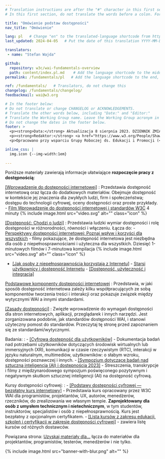 ```yaml
---
# Translation instructions are after the "#" character in this first section. They are comments that do not show up in the web page. You do not need to translate the instructions after #.
# In this first section, do not translate the words before a colon. For example, do not translate "title:". Do translate the text after "title:".

title: "Omówienie podstaw dostępności"
nav_title: "Omówienie" 

lang: pl   # Change "en" to the translated-language shortcode from https://www.iana.org/assignments/language-subtag-registry/language-subtag-registry
last_updated: 2024-04-05   # Put the date of this translation YYYY-MM-DD (with month in the middle)

translators:
 - name: "Stefan Wajda" 

github:
  repository: w3c/wai-fundamentals-overview
  path: content/index.pl.md    # Add the language shortcode to the middle of the filename, for example: content/index.fr.md
permalink: /fundamentals/pl   # Add the language shortcode to the end, with no slash at end, for example: /fundamentals/fr

ref: /fundamentals/   # Translators, do not change this
changelog: /fundamentals/changelog/
feedbackmail: wai@w3.org

# In the footer below:
# Do not translate or change CHANGELOG or ACKNOWLEDGEMENTS.
# Translate the other words below, including "Date:" and "Editor:"
# Translate the Working Group name. Leave the Working Group acronym in English.
# Do not change the dates in the footer below.
footer: >
  <p><strong>Data:</strong> Aktualizacja 8 sierpnia 2023. DZIENNIK ZMIAN.</p>
  <p><strong>Redaktor:</strong> <a href="https://www.w3.org/People/Shawn/">Shawn Lawton Henry</a>.</p>
  <p>Opracowano przy wsparciu Grupy Roboczej ds. Edukacji i Promocji (<a href="http://www.w3.org/WAI/EO/">EOWG</a>).</p>

inline_css: |
  img.icon {--img-width:1em}
  
---
```


Poniższe materiały zawierają informacje ułatwiające **rozpoczęcie pracy z dostępnością**:

[[Wprowadzenie do dostępności internetowej]](/fundamentals/accessibility-intro/)
:   Przedstawia dostępność internetową oraz łącza do dodatkowych materiałów. Obejmuje dostępność w kontekście jej znaczenia dla zwykłych ludzi, firm i społeczeństwa; dostępu do technologii cyfrowej, oceny dostępności oraz proste przykłady.
    -   [Film Wprowadzenie do dostępności internetowej i standardów W3C](/videos/standards-and-benefits/) 4 minuty {% include image.html src="video.svg" alt="" class="icon" %}

[[Dostępność: Chodzi o ludzi]](/people/)
:   Przedstawia ludzki wymiar dostępności i rolę dostępności w różnorodności, równości i włączeniu. Łącza do:
    -   [Perspektywy dostępności internetowej: Poznaj wpływ i korzyści dla wszystkich](/perspective-videos/) - filmy pokazujące, że dostępność internetowa jest niezbędna dla osób z niepełnosprawnościami i użyteczna dla wszystkich. Dziesięć 1-minutowych filmów i 7-minutowa kompilacja {% include image.html src="video.svg" alt="" class="icon" %}
   -   [[Jak osoby z niepełnosprawnością korzystają z Internetu]](/people-use-web/)<!-- , [Filmy demonstrujące korzystanie z Internetu przez osoby niepoełnosprawne](/people-use-web/) Osiemnaście ponad dwuminutowych filmów i 3 kompilacje {% include image.html src="video.svg" alt="" class="icon" %} -->
    -   [Starsi użytkownicy i dostępność Internetu](/older-users/) 
    -   [[Dostępność, użyteczność i integracja]](/fundamentals/accessibility-usability-inclusion/)

[Podstawowe komponenty dostępności internetowej](/fundamentals/components/)
:   Przedstawia, w jaki sposób dostępność internetowa zależy kilku współpracujących ze sobą komponentów tworzenia treści i interakcji oraz pokazuje związek między wytycznymi WAI a innymi standardami.

[[Zasady dostępności]](/fundamentals/accessibility-principles/)
:   Zwięzłe wprowadzenie do wymagań dostępności dla stron internetowych, aplikacji, przeglądarek i innych narzędzi. Jest zorganizowana podobnie, jak standardów dostępności WAI, i stanowi użyteczny pomost do standardów. Przeczytaj tę stronę przed zapoznaniem się ze standardami/wytycznymi.

Badania:
:   -   [[Cyfrowa dostępność dla użytkowników]](/research/user-requirements/) - Dokumentacja badań nad potrzebami użytkowników dotyczących środowisk wirtualnych lub immersyjnych (XR), komunikacji w czasie rzeczywistym (RTC), interakcji w języku naturalnym, multimediów, użytkowników: o słabym wzroku, dostępności poznawczej i innych.
    -   [[Sympozjum dotyczące badań nad sztuczną inteligencją (AI) i dostępnością 2023]](/research/ai2023/) - Streszczenia, transkrypcje i filmy z międzynarodowego sympozjum poświęconego pozytywnym i negatywnym skutkom sztucznej inteligencji (AI) na dostępność cyfrową.

Kursy dostępności cyfrowej:
:   -   [[Podstawy dostępności cyfrowej &mdash;  bezpłatny kurs internetowy]](/fundamentals/foundations-course/) - Przedstawia kurs opracowany przez W3C WAI dla programistów, projektantów, UX, autorów, menedżerów, rzeczników, do zrealizowania we własnym tempie. **Zaprojektowany dla osób z umysłem technicznym i nietechnicznym**, w tym studentów, instruktorów, specjalistów i osób z niepełnosprawnością. Kurs jest bezpłatny z opcjonalnym certyfikatem.
    -   [[Lista kursów z zakresu edukacji, szkoleń i certyfikacji w zakresie dostępności cyfrowej]](/courses/list/) - zawiera listę kursów od różnych dostawców.    

Powiązana strona: [Uzyskaj materiały dla…](https://www.w3.org/WAI/roles/) łącza do materiałów dla projektantów, programistów, testerów, menedżerów i nie tylko.

{% include image.html src="banner-with-blur.png" alt="" %}
